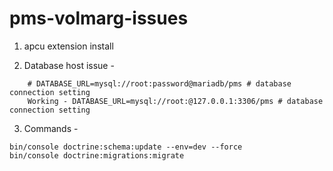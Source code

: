 # pms-volmarg-issues

1. apcu extension install

2. Database host issue - 

```
    # DATABASE_URL=mysql://root:password@mariadb/pms # database connection setting
    Working - DATABASE_URL=mysql://root:@127.0.0.1:3306/pms # database connection setting
```
3. Commands -
```
bin/console doctrine:schema:update --env=dev --force
bin/console doctrine:migrations:migrate
```
